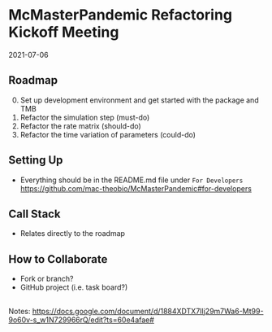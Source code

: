# McMasterPandemic Refactoring Kickoff Meeting

2021-07-06

## Roadmap

0. Set up development environment and get started with the package and TMB
1. Refactor the simulation step (must-do)
2. Refactor the rate matrix (should-do)
3. Refactor the time variation of parameters (could-do)

## Setting Up

* Everything should be in the README.md file under `For Developers` https://github.com/mac-theobio/McMasterPandemic#for-developers 

## Call Stack

* Relates directly to the roadmap

## How to Collaborate

* Fork or branch?
* GitHub project (i.e. task board?)

## 

Notes:  https://docs.google.com/document/d/1884XDTX7Ilj29m7Wa6-Mt99-9o60v-s_w1N729966rQ/edit?ts=60e4afae#
